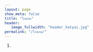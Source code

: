 ```yaml
---
layout: page
show_meta: false
title: "โกดอน"
header:
   image_fullwidth: "header_hatyai.jpg"
permalink: "/โกดอน/"
---
```

1.
